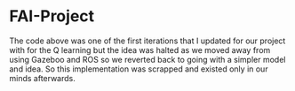 # FAI-Project


The code above was one of the first iterations that I updated for our project with for the Q learning but the idea was halted as we moved away from using Gazeboo and ROS so we reverted back to going with a simpler model and idea. So this implementation was scrapped and existed only in our minds afterwards.
 
